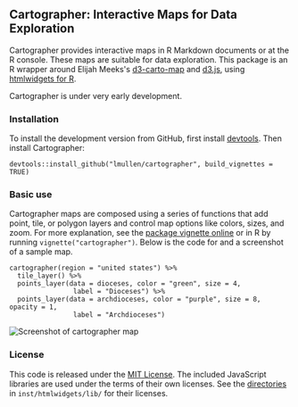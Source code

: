 ## Cartographer: Interactive Maps for Data Exploration

Cartographer provides interactive maps in R Markdown documents or at the R console. These maps are suitable for data exploration. This package is an R wrapper around Elijah Meeks's [d3-carto-map](https://github.com/emeeks/d3-carto-map) and [d3.js](http://d3js.org/), using [htmlwidgets for R](http://www.htmlwidgets.org/).

Cartographer is under very early development.

### Installation

To install the development version from GitHub, first install [devtools](https://github.com/hadley/devtools). Then install Cartographer:

```
devtools::install_github("lmullen/cartographer", build_vignettes = TRUE)
```

### Basic use

Cartographer maps are composed using a series of functions that add point, tile, or polygon layers and control map options like colors, sizes, and zoom. For more explanation, see the [package vignette online](http://lincolnmullen.com/research/cartographer/) or in R by running `vignette("cartographer")`. Below is the code for and a screenshot of a sample map.

```
cartographer(region = "united states") %>%
  tile_layer() %>%
  points_layer(data = dioceses, color = "green", size = 4,
                label = "Dioceses") %>%
  points_layer(data = archdioceses, color = "purple", size = 8, opacity = 1,
                label = "Archdioceses")
```

![Screenshot of cartographer map](https://raw.githubusercontent.com/lmullen/cartographer/master/inst/readme-screenshot.png)

### License

This code is released under the [MIT License](http://lmullen.mit-license.org/). The included JavaScript libraries are used under the terms of their own licenses. See the [directories](https://github.com/lmullen/cartographer/tree/master/inst/htmlwidgets/lib) in `inst/htmlwidgets/lib/` for their licenses.
